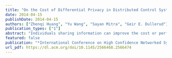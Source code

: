 ```yaml
---
title: "On the Cost of Differential Privacy in Distributed Control Systems"
date: 2014-04-15
publishDate: 2014-04-15
authors: ["Zhenqi Huang", "Yu Wang", "Sayan Mitra", "Geir E. Dullerud"]
publication_types: ["1"]
abstract: "Individuals sharing information can improve the cost or performance of a distributed control system. But, sharing may also violate privacy. We develop a general framework for studying the cost of differential privacy in systems where a collection of agents, with coupled dynamics, communicate for sensing their shared environment while pursuing individual preferences. First, we propose a communication strategy that relies on adding carefully chosen random noise to agent states and show that it preserves differential privacy. Of course, the higher the standard deviation of the noise, the higher the cost of privacy. For linear distributed control systems with quadratic cost functions, the standard deviation becomes independent of the number agents and it decays with the maximum eigenvalue of the dynamics matrix. Furthermore, for stable dynamics, the noise to be added is independent of the number of agents as well as the time horizon up to which privacy is desired. Finally, we show that the cost of ε-differential privacy up to time T, for a linear stable system with N agents, is upper bounded by O(T3⁄ Nε2)."
featured: false
publication: "*International Conference on High Confidence Networked Systems (HiCoNS)*"
url_pdf: https://dl.acm.org/doi/10.1145/2566468.2566474
---
```


